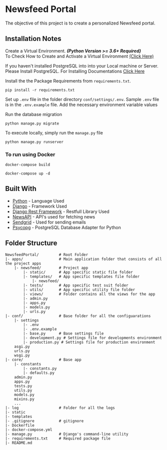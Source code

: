 # Newsfeed Portal

The objective of this project is to create a personalized Newsfeed portal.

## Installation Notes

Create a Virtual Environment. ***(Python Version >= 3.6+ Required)***  
To Check How to Create and Activate a Virtual Environment
[(Click Here)](https://packaging.python.org/guides/installing-using-pip-and-virtual-environments/)

If you haven't installed PostgreSQL into into your Local machine or Server. Please Install PostgreSQL. For Installing Documentations [Click Here](https://www.postgresql.org/docs/current/tutorial-install.html)

Install the the Package Requirements from ``requirements.txt``.

```
pip install -r requirements.txt
```

Set up ``.env`` file in the folder directory ``conf/settings/.env``. Sample ``.env`` file is in the ``.env.example`` file. Add the necessary environment variable values

Run the database migration

```
python manage.py migrate
```

To execute locally, simply run the ``manage.py`` file

```
python manage.py runserver
```

### To run using Docker

```
docker-compose build
```

```
docker-compose up -d
```

## Built With

* [Python](https://www.python.org/) - Language Used
* [Django](https://www.djangoproject.com/) - Framework Used
* [Django Rest Framework](https://www.djangoproject.com/) - Restfull Library Used
* [NewsAPI](https://newsapi.org/) - API's used for fetching news
* [Sendgrid](https://sendgrid.com/) - Used for sending emails
* [Psycopg](https://www.psycopg.org/docs/) - PostgreSQL Database Adapter for Python

## Folder Structure

```
NewsfeedPortal/         # Root Folder
|- apps/                # Main application folder that consists of all the project apps
    |- newsfeed/        # Project app
        |- static/      # App specific static file folder
        |- templates/   # App specific templates file folder
            |- newsfeed/
        |- tests/       # App specific test suit folder
        |- utils/       # App specific utility file folder
        |- views/       # Folder contains all the views for the app
        |- admin.py
        |- apps.py
        |- models.py
        |- urls.py
|- conf/                # Base folder for all the configuarations
    |- settings
        |- .env
        |- .env.example
        |- base.py      # Base settings file
        |- development.py # Settings file for developments environment
        |- production.py # Settings file for production environment
    asgi.py
    urls.py
    wsgi.py
|- core/                # Base app
    |- constants
        |- constants.py
        |- defaults.py
    admin.py
    apps.py
    tests.py
    utils.py
    models.py
    mixins.py
    ...
|- log                  # Folder for all the logs
|- static
|- templates
|- .gitignore           # gitignore
|- Dockerfile
|- docker-compose.yml
|- manage.py            # Django's command-line utility
|- requirements.txt     # Required package file
|- README.md
```

